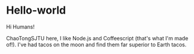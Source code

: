 # Hello-world

Hi Humans!

ChaoTongSJTU here, I like Node.js and Coffeescript (that's what I'm made of!).
I've had tacos on the moon and find them far superior to Earth tacos.
